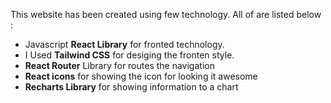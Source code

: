 This website has been created using few technology. All of are listed below :

- Javascript **React Library** for fronted technology.
- I Used **Tailwind CSS** for desiging the fronten style.
- **React Router** Library for routes the navigation
- **React icons** for showing the icon for looking it awesome
- **Recharts Library** for showing information to a chart
